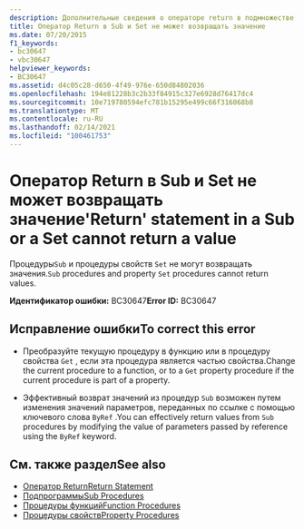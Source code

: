 ```yaml
---
description: Дополнительные сведения о операторе return в подмножестве или наборе не могут возвращать значение.
title: Оператор Return в Sub и Set не может возвращать значение
ms.date: 07/20/2015
f1_keywords:
- bc30647
- vbc30647
helpviewer_keywords:
- BC30647
ms.assetid: d4c05c28-d650-4f49-976e-650d84802036
ms.openlocfilehash: 194e81228b3c2b33f84915c327e6928d76417dc4
ms.sourcegitcommit: 10e719780594efc781b15295e499c66f316068b8
ms.translationtype: MT
ms.contentlocale: ru-RU
ms.lasthandoff: 02/14/2021
ms.locfileid: "100461753"
---
```

# <a name="return-statement-in-a-sub-or-a-set-cannot-return-a-value"></a><span data-ttu-id="1628d-103">Оператор Return в Sub и Set не может возвращать значение</span><span class="sxs-lookup"><span data-stu-id="1628d-103">'Return' statement in a Sub or a Set cannot return a value</span></span>

<span data-ttu-id="1628d-104">Процедуры`Sub` и процедуры свойств `Set` не могут возвращать значения.</span><span class="sxs-lookup"><span data-stu-id="1628d-104">`Sub` procedures and property `Set` procedures cannot return values.</span></span>  
  
 <span data-ttu-id="1628d-105">**Идентификатор ошибки:** BC30647</span><span class="sxs-lookup"><span data-stu-id="1628d-105">**Error ID:** BC30647</span></span>  
  
## <a name="to-correct-this-error"></a><span data-ttu-id="1628d-106">Исправление ошибки</span><span class="sxs-lookup"><span data-stu-id="1628d-106">To correct this error</span></span>  
  
- <span data-ttu-id="1628d-107">Преобразуйте текущую процедуру в функцию или в процедуру свойства `Get` , если эта процедура является частью свойства.</span><span class="sxs-lookup"><span data-stu-id="1628d-107">Change the current procedure to a function, or to a `Get` property procedure if the current procedure is part of a property.</span></span>  
  
- <span data-ttu-id="1628d-108">Эффективный возврат значений из процедур `Sub` возможен путем изменения значений параметров, переданных по ссылке с помощью ключевого слова `ByRef` .</span><span class="sxs-lookup"><span data-stu-id="1628d-108">You can effectively return values from `Sub` procedures by modifying the value of parameters passed by reference using the `ByRef` keyword.</span></span>  
  
## <a name="see-also"></a><span data-ttu-id="1628d-109">См. также раздел</span><span class="sxs-lookup"><span data-stu-id="1628d-109">See also</span></span>

- [<span data-ttu-id="1628d-110">Оператор Return</span><span class="sxs-lookup"><span data-stu-id="1628d-110">Return Statement</span></span>](../language-reference/statements/return-statement.md)
- [<span data-ttu-id="1628d-111">Подпрограммы</span><span class="sxs-lookup"><span data-stu-id="1628d-111">Sub Procedures</span></span>](../programming-guide/language-features/procedures/sub-procedures.md)
- [<span data-ttu-id="1628d-112">Процедуры функций</span><span class="sxs-lookup"><span data-stu-id="1628d-112">Function Procedures</span></span>](../programming-guide/language-features/procedures/function-procedures.md)
- [<span data-ttu-id="1628d-113">Процедуры свойств</span><span class="sxs-lookup"><span data-stu-id="1628d-113">Property Procedures</span></span>](../programming-guide/language-features/procedures/property-procedures.md)
